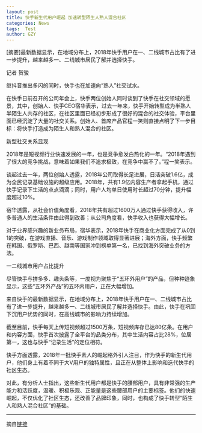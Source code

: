 ```yaml
---
layout: post
title: 快手新生代用户崛起 加速转型陌生人熟人混合社区
categories: News
tags:  Test
author: GZY
---
```


[摘要]最新数据显示，在地域分布上，2018年快手用户在一、二线城市占比有了进一步提升，越来越多一、二线城市居民了解并选择快手。

记者 贺骏

继抖音推出多闪的同时，快手也在加速向“熟人”社交试水。

在快手日前召开的公司年会上，快手两位创始人同时谈到了快手在社交领域的愿景，其中，创始人、快手CEO宿华表示，过去一年来，快手开始转型成为半熟人半陌生人共存的社区，在社区里面已经初步形成了很好的混合的社交体验，平台里面已经沉淀了大量的社交关系。创始人、首席产品官程一笑则直接点明了下一步目标：将快手打造成为陌生人和熟人混合的社区。

新型社交关系显现

2018年是短视频行业快速发展的一年，也是竞争愈发白热化的一年。“2018年遇到了很大的竞争挑战，意味着如果我们不追求极致，在竞争中赢不了。”程一笑表示。

谈起过去一年，两位创始人透露，2018年公司取得长足进展，日活突破1.6亿，成为全民记录基础设施的超级应用。2018年，共有1.9亿内容生产者拿起手机，通过快手记录下生活的点点滴滴；同时，用户人均单日使用时长超过70分钟，提升幅度超过10%。

宿华透露，从社会价值角度看，2018年共有超过1600万人通过快手获得收入，许多普通人的生活条件由此得到改善；从公司角度看，快手收入也获得大幅增长。

对于业界感兴趣的新业务布局，宿华表示，2018年快手在商业化方面完成了从0到1的突破，在游戏直播、音乐、游戏制作领域取得显著进展；海外方面，快手频繁在韩国、俄罗斯、巴西、越南等国家冲到榜单第一名，已找到海外突破业务的方法。

一二线城市用户占比提升

尽管快手与拼多多、趣头条等，一度视为聚焦于“五环外用户”的产品，但种种迹象显示，这些“五环外产品”的五环内用户，正在大幅增加。

来自快手的最新数据显示，在地域分布上，2018年快手用户在一、二线城市占比有了进一步提升，越来越多一、二线城市居民了解并选择快手。由此，快手在巩固下沉用户优势的同时，在高线城市的影响力持续增加。

截至目前，快手每天上传短视频超过1500万条，短视频库存已达80亿条。在用户和内容方面，快手首次披露了全平台的品类分布，其中生活内容占比28%，位居第一，这也与快手“记录生活”的定位相符。

快手方面透露，2018年一批快手素人的崛起格外引人注目，作为快手的新生代用户，他们身上有着不同于大V用户的独特属性，且正在从整体上影响和迭代快手的社区生态。

对此，有分析人士指出，这些新生代用户都是快手的腰部用户，具有非常强的生产能力和活跃度，温暖、积极乐观、正能量是这些腰部用户的主要标签。他们的快速崛起，不仅优化了社区生态，还改善了品牌印象，同时，也构成了快手转型“陌生人和熟人混合社区”的基础。

*****

摘自[链接](http://tech.qq.com/a/20190131/000711.htm)